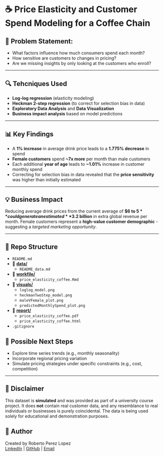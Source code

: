 # ☕️ Price Elasticity and Customer Spend Modeling for a Coffee Chain

## 📌 Problem Statement:
- What factors influence how much consumers spend each month?
- How sensitive are customers to changes in pricing?
- Are we missing insights by only looking at the customers who enroll?

---

## 🔍  Tehcniques Used
- **Log-log regression** (elasticity modeling)
- **Heckman 2-step regression** (to correct for selection bias in data)
- **Exploratory Data Analysis** and **Data Visualization**
- **Business impact analysis** based on model predictions

---

## 📊  Key Findings
- A **1% increase** in average drink price leads to a **1.775% decrease** in spend
- **Female customers** spend **~7x more** per month than male customers
- Each additional **year of age** leads to **~1.01%** increase in customer monthly spend
- Correcting for selection bias in data revealed that the **price sensitivity** was higher than initially estimated

--- 

## 💡  Business Impact
Reducing average drink prices from the current average of **$6 to $5** could generate an estimated **$3.2 billion** in extra global revenue per month.
Female customers represent a **high-value customer demographic** - suggesting a *targeted marketing opportunity*.

---

## 📂  Repo Structure
- `README.md`
- 📁 [**data/**](https://github.com/robertoperezl763/price-elasticity-coffee-spend/tree/main/data)
  - `README_data.md`
- 📁 [**workfile/**](https://github.com/robertoperezl763/price-elasticity-coffee-spend/tree/main/workfile)
  - `price_elasticity_coffee.Rmd`
- 📁 [**visuals/**](https://github.com/robertoperezl763/price-elasticity-coffee-spend/tree/main/visuals)
  - `loglog_model.png`
  - `heckmanTwoStep_model.png`
  - `maleVFemale_plot.png`
  - `predictedMonthlySpend_plot.png`
- 📁 [**report/**](https://github.com/robertoperezl763/price-elasticity-coffee-spend/tree/main/report)
  - `price_elasticity_coffee.pdf`
  - `price_elasticity_coffee.html`
- `.gitignore`




## 🧭  Possible Next Steps
- Explore time series trends (e.g., monthly seasonality)
- Incorporate regional pricing variation
- Simulate pricing strategies under specific constraints (e.g., cost, competition)

---

## 📌 Disclaimer

This dataset is **simulated** and was provided as part of a university course project. It does **not** contain real customer data, and any resemblance to real individuals or businesses is purely coincidental. The data is being used solely for educational and demonstration purposes.


## 👤  Author
Created by Roberto Perez Lopez\
[LinkedIn](https://www.linkedin.com/in/roberto-perezl/) | [GitHub](https://github.com/robertoperezl763/) | [Email](mailto:robertoperezl761@gmail.com)

